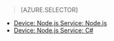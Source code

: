 > [AZURE.SELECTOR]
- [Device: Node.js Service: Node.js](/documentation/articles/iot-hub-node-node-firmware-update/)
- [Device: Node.js Service: C#](/documentation/articles/iot-hub-csharp-node-firmware-update/)

<!---HONumber=Mooncake_1212_2016-->